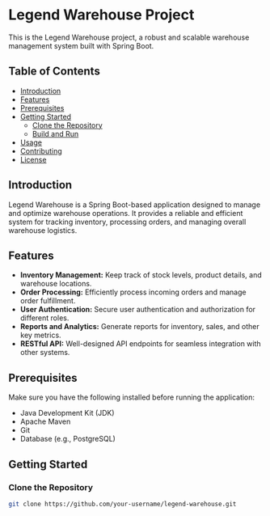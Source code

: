 # Legend Warehouse Project

This is the Legend Warehouse project, a robust and scalable warehouse management system built with Spring Boot.

## Table of Contents

- [Introduction](#introduction)
- [Features](#features)
- [Prerequisites](#prerequisites)
- [Getting Started](#getting-started)
    - [Clone the Repository](#clone-the-repository)
    - [Build and Run](#build-and-run)
- [Usage](#usage)
- [Contributing](#contributing)
- [License](#license)

## Introduction

Legend Warehouse is a Spring Boot-based application designed to manage and optimize warehouse operations. It provides a reliable and efficient system for tracking inventory, processing orders, and managing overall warehouse logistics.

## Features

- **Inventory Management:** Keep track of stock levels, product details, and warehouse locations.
- **Order Processing:** Efficiently process incoming orders and manage order fulfillment.
- **User Authentication:** Secure user authentication and authorization for different roles.
- **Reports and Analytics:** Generate reports for inventory, sales, and other key metrics.
- **RESTful API:** Well-designed API endpoints for seamless integration with other systems.

## Prerequisites

Make sure you have the following installed before running the application:

- Java Development Kit (JDK)
- Apache Maven
- Git
- Database (e.g., PostgreSQL)

## Getting Started

### Clone the Repository

```bash
git clone https://github.com/your-username/legend-warehouse.git

